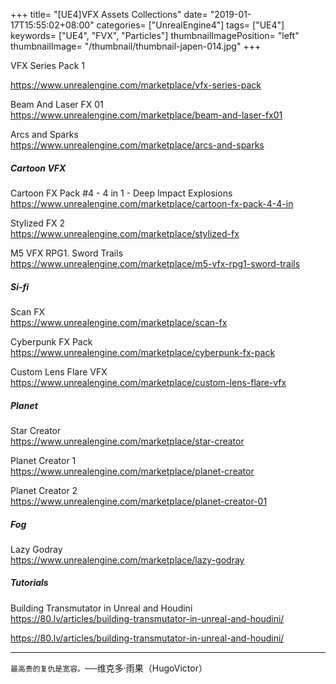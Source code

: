 +++
title= "[UE4]VFX Assets Collections"
date= "2019-01-17T15:55:02+08:00"
categories= ["UnrealEngine4"]
tags= ["UE4"]
keywords= ["UE4", "FVX", "Particles"]
thumbnailImagePosition= "left"
thumbnailImage= "/thumbnail/thumbnail-japen-014.jpg"
+++

VFX Series Pack 1  
<!--more-->
https://www.unrealengine.com/marketplace/vfx-series-pack

Beam And Laser FX 01  
https://www.unrealengine.com/marketplace/beam-and-laser-fx01

Arcs and Sparks  
https://www.unrealengine.com/marketplace/arcs-and-sparks

##### Cartoon VFX

Cartoon FX Pack #4 - 4 in 1 - Deep Impact Explosions  
https://www.unrealengine.com/marketplace/cartoon-fx-pack-4-4-in

Stylized FX 2  
https://www.unrealengine.com/marketplace/stylized-fx

M5 VFX RPG1. Sword Trails  
https://www.unrealengine.com/marketplace/m5-vfx-rpg1-sword-trails

##### Si-fi

Scan FX  
https://www.unrealengine.com/marketplace/scan-fx

Cyberpunk FX Pack  
https://www.unrealengine.com/marketplace/cyberpunk-fx-pack

Custom Lens Flare VFX  
https://www.unrealengine.com/marketplace/custom-lens-flare-vfx

##### Planet

Star Creator  
https://www.unrealengine.com/marketplace/star-creator

Planet Creator 1  
https://www.unrealengine.com/marketplace/planet-creator

Planet Creator 2  
https://www.unrealengine.com/marketplace/planet-creator-01

##### Fog

Lazy Godray  
https://www.unrealengine.com/marketplace/lazy-godray

##### Tutorials

Building Transmutator in Unreal and Houdini  
https://80.lv/articles/building-transmutator-in-unreal-and-houdini/

https://80.lv/articles/building-transmutator-in-unreal-and-houdini/

***
`最高贵的复仇是宽容。`──维克多·雨果（HugoVictor）

